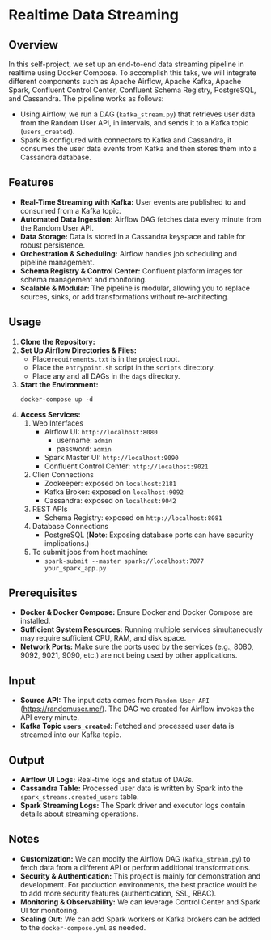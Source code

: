 # Realtime Data Streaming

## Overview
In this self-project, we set up an end-to-end data streaming pipeline in realtime using Docker Compose. To accomplish this taks, we will integrate different components such as Apache Airflow, Apache Kafka, Apache Spark, Confluent Control Center, Confluent Schema Registry, PostgreSQL, and Cassandra. 
The pipeline works as follows:
- Using Airflow, we run a DAG (`kafka_stream.py`) that retrieves user data from the Random User API, in intervals, and sends it to a Kafka topic (`users_created`).
- Spark is configured with connectors to Kafka and Cassandra, it consumes the user data events from Kafka and then stores them into a Cassandra database.

## Features
- **Real-Time Streaming with Kafka:** User events are published to and consumed from a Kafka topic.
- **Automated Data Ingestion:** Airflow DAG fetches data every minute from the Random User API.
- **Data Storage:** Data is stored in a Cassandra keyspace and table for robust persistence.
- **Orchestration & Scheduling:** Airflow handles job scheduling and pipeline management.
- **Schema Registry & Control Center:** Confluent platform images for schema management and monitoring.
- **Scalable & Modular:** The pipeline is modular, allowing you to replace sources, sinks, or add transformations without re-architecting.

## Usage
1. **Clone the Repository:**
2. **Set Up Airflow Directories & Files:**
    - Place`requirements.txt` is in the project root.
    - Place the `entrypoint.sh` script in the `scripts` directory.
    - Place any and all DAGs in the `dags` directory.
3. **Start the Environment:**
   ```
   docker-compose up -d
   ```
4. **Access Services:**
    1. Web Interfaces
        - Airflow UI: `http://localhost:8080`
            - username: `admin`
            - password: `admin`
        - Spark Master UI: `http://localhost:9090`
        - Confluent Control Center: `http://localhost:9021`
    2. Clien Connections
        - Zookeeper: exposed on `localhost:2181`
        - Kafka Broker: exposed on `localhost:9092`
        - Cassandra: exposed on  `localhost:9042`
    3. REST APIs
        - Schema Registry: exposed on `http://localhost:8081`
    4. Database Connections
        - PostgreSQL (**Note**: Exposing database ports can have security implications.)
    5. To submit jobs from host machine:
        - `spark-submit --master spark://localhost:7077 your_spark_app.py`

## Prerequisites
- **Docker & Docker Compose:** Ensure Docker and Docker Compose are installed.
- **Sufficient System Resources:** Running multiple services simultaneously may require sufficient CPU, RAM, and disk space.
- **Network Ports:** Make sure the ports used by the services (e.g., 8080, 9092, 9021, 9090, etc.) are not being used by other applications.

## Input
- **Source API:** The input data comes from `Random User API` (https://randomuser.me/). The DAG we created for Airflow invokes the API every minute.
- **Kafka Topic `users_created`:** Fetched and processed user data is streamed into our Kafka topic.

## Output
- **Airflow UI Logs:** Real-time logs and status of DAGs.
- **Cassandra Table:** Processed user data is written by Spark into the `spark_streams.created_users` table.
- **Spark Streaming Logs:** The Spark driver and executor logs contain details about streaming operations.

## Notes
- **Customization:** We can modify the Airflow DAG (`kafka_stream.py`) to fetch data from a different API or perform additional transformations.
- **Security & Authentication:** This project is mainly for demonstration and development. For production environments, the best practice would be to add more security features (authentication, SSL, RBAC).
- **Monitoring & Observability:** We can leverage Control Center and Spark UI for monitoring.
- **Scaling Out:** We can add Spark workers or Kafka brokers can be added to the `docker-compose.yml` as needed.